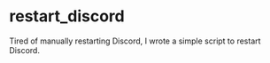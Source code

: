 # restart_discord
Tired of manually restarting Discord, I wrote a simple script to restart Discord.
